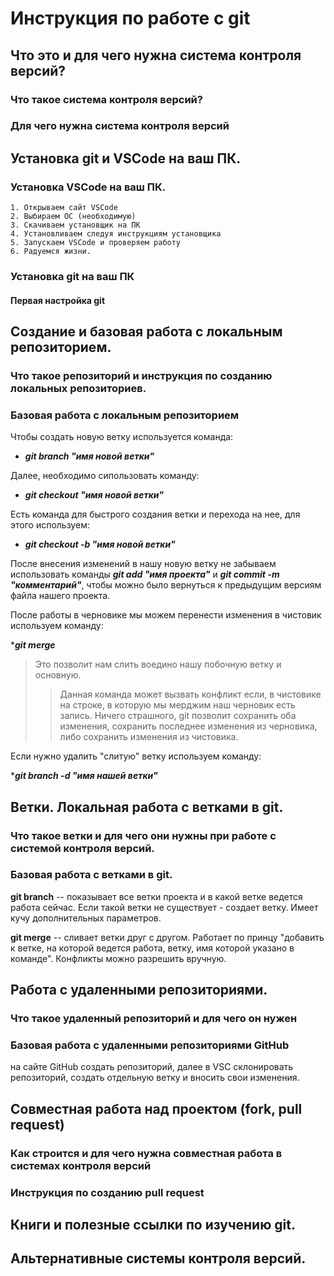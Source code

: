 # Инструкция по работе с git

## Что это и для чего нужна система контроля версий?

### Что такое система контроля версий?

### Для чего нужна система контроля версий

## Установка git и VSCode на ваш ПК.

### Установка VSCode на ваш ПК.
    1. Открываем сайт VSCode 
    2. Выбираем ОС (необходимую)
    3. Скачиваем установщик на ПК
    4. Установливаем следуя инструкциям установщика
    5. Запускаем VSCode и проверяем работу
    6. Радуемся жизни.    


### Установка git на ваш ПК

#### Первая настройка git

## Создание и базовая работа с локальным репозиторием.

### Что такое репозиторий и инструкция по созданию локальных репозиториев.

### Базовая работа с локальным репозиторием

Чтобы создать новую ветку используется команда:

* ___git branch "имя новой ветки"___

Далее, необходимо сипользовать команду:

* ___git checkout "имя новой ветки"___

Есть команда для быстрого создания ветки и перехода на нее, для этого используем:

* ___git checkout -b "имя новой ветки"___

После внесения изменений в нашу новую ветку не забываем использовать команды ___git add "имя проекта"___ и ___git commit -m "комментарий"___, чтобы можно было вернуться к предыдущим версиям файла нашего проекта.

После работы в черновике мы можем перенести изменения в чистовик используем команду:

*___git merge___

> Это позволит нам слить воедино нашу побочную ветку и основную.
>> Данная команда может вызвать конфликт если, в чистовике на строке, в которую мы мерджим наш черновик есть запись. Ничего страшного, git позволит сохранить оба изменения, сохранить последнее изменения из черновика, либо сохранить изменения из чистовика.

Если нужно удалить "слитую" ветку используем команду:

*___git branch -d "имя нашей ветки"___

## Ветки. Локальная работа с ветками в git.

### Что такое ветки и для чего они нужны при работе с системой контроля версий.

### Базовая работа с ветками в git.

**git branch** -- показывает все ветки проекта и в какой ветке ведется работа сейчас. Если такой ветки не существует - создает ветку. Имеет кучу дополнительных параметров.

**git merge** -- сливает ветки друг с другом. Работает по принцу "добавить к ветке, на которой ведется работа, ветку, имя которой указано в команде". Конфликты можно разрешить вручную.


## Работа с удаленными репозиториями.

### Что такое удаленный репозиторий и для чего он нужен

### Базовая работа с удаленными репозиториями GitHub

на сайте GitHub создать репозиторий, далее в VSC склонировать репозиторий, создать отдельную ветку и вносить свои изменения.

## Совместная работа над проектом (fork, pull request)

### Как строится и для чего нужна совместная работа в системах контроля версий

### Инструкция по созданию pull request

## Книги и полезные ссылки по изучению git.

## Альтернативные системы контроля версий.

